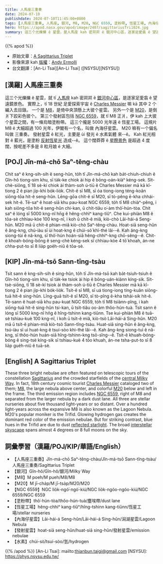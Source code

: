 ```yaml
---
title: 人馬座三重奏
date: 2024-07-10
publishdate: 2024-07-10T11:45:00+0800
tags: [人馬座三重奏, 人馬座, 銀河, M8, M20, NGC 6559, 塗粉帶, 恆星工場, 內海仔星雲, 發射星雲, 水素]
hero: https://apod.nasa.gov/apod/image/2407/sagittariusTri1024.jpg
summary: 這三个光爍爍 ê 星雲，是人馬座 kah 密喌喌 ê 銀河中心區，逐家足愛翕 ê 望遠鏡景色。
---
```


{{% apod %}}

- 原始文章：[A Sagittarius Triplet](https://apod.nasa.gov/apod/ap240710.html)
- 影像來源 kah [版權][copyright]：[Andy Ermolli](https://www.instagram.com/andyermolli/)
- 台文翻譯：[An-Li Tsai][An-Li Tsai] ([NSYSU][NSYSU])

## [漢羅] 人馬座三重奏
這三个光爍爍 ê 星雲，就 tī [人馬座][Sagittarius] kah 密喌喌 ê [銀河中心區][central Milky Way]，是逐家足愛翕 ê 望遠鏡景色。
實際上，tī 18 世紀 足愛探索宇宙 ê [Charles Messier][Charles Messier] 嘛 kā 其中 2 个編入去目錄。
一个是 [M8][M8]，是倚中央頂懸上大彼个星雲。
另外一个是 [M20][M20]，是倒爿下跤彩色彼个。
第三个發射區包括 [NGC 6559][NGC 6559]，就 tī M8 正爿，伊 kah 上大彼个星雲之間，有一條烏暗塗粉帶。
這三个攏是 5000 光年遠 ê 恆星工場。
這規片 M8 ê 大細超過 100 光年，伊閣有一个名，叫做 內海仔星雲。
M20 嘛有一个偏名叫做 三重奏。
發射星雲 ê 紅光，主要是 ùi 發光 ê 水素氣體 來--ê。
Kah 紅光相對 ê 藍光，是塗粉 [反射恆星光][reflected starlight] 造成--ê。
這个闊莽莽 ê [星際景色][interstellar skyscape] 是超過 4 度闊，按呢差不多是 8 粒月娘 ê 大細。

## [POJ] Jîn-má-chō Saⁿ-têng-chàu
Chit saⁿ ê kng-sih-sih ê seng-hûn, to̍h tī Jîn-má-chō kah ba̍t-chiuh-chiuh ê Gîn-hô tiong-sim khu, sī ta̍k-ke chiok ài hip ê bōng-oán-kiàⁿ kéng-sek.
Si̍t-chè-siōng, tī 18 sè-kí chiok ài thàm-soh ú-tiū ê Charles Messier mā kā kî-tiong 2 ê pian ji̍p-khì bo̍k-lio̍k.
Chi̍t-ê sī M8, sī óa tiong-iong téng-koân siōng-tōa hit-ê seng-hûn.
Lēng-gōa chi̍t-ê sī M20, sī tò-pêng ē-kha chhái-sek hit-ê.
Tē-saⁿ ê hoat-siā khu pau-koat NGC 6559, to̍h tī M8 chiàⁿ-pêng, i kah siōng-tōa hit-ê seng-hûn chi-kan, ū chi̍t-tiâu o͘-àm thô͘-hún-tòa.
Chit saⁿ ê lóng sī 5000 kng-nî hn̄g ê hêng-chhiⁿ kang-tiûⁿ.
Che kui-phiàn M8 ê tōa-sè chhiau-kòe 100 kng-nî, i koh ū chi̍t-ê miâ, kiò-chò Lāi-hái-á Seng-hûn.
M20 mā ū chi̍t-ê phian-miâ kiò-chò Saⁿ-têng-chàu.
Hoat-siā seng-hûn ê âng-kng, chú-iàu sī ùi hoat-kng ê chúi-sò͘ khì-thé lâi--ê.
Kah âng-kng siong-tùi ê nâ-kng, sī thô͘-hún hoán-siā hêng-chhiⁿ-kng chō-sêng--ê.
Chit-ê khoah-bóng-bóng ê seng-chè kéng-sek sī chhiau-kòe 4 tō͘ khoah, án-ne chha-put-to sī 8 lia̍p goe̍h-niû ê tōa-sè.

## [KIP] Jîn-má-tsō Sann-tîng-tsàu
Tsit sann ê kng-sih-sih ê sing-hûn, to̍h tī Jîn-má-tsō kah ba̍t-tsiuh-tsiuh ê Gîn-hô tiong-sim khu, sī ta̍k-ke tsiok ài hip ê bōng-uán-kiànn kíng-sik.
Si̍t-tsè-siōng, tī 18 sè-kí tsiok ài thàm-soh ú-tiū ê Charles Messier mā kā kî-tiong 2 ê pian ji̍p-khì bo̍k-lio̍k.
Tsi̍t-ê sī M8, sī uá tiong-iong tíng-kuân siōng-tuā hit-ê sing-hûn.
Līng-guā tsi̍t-ê sī M20, sī tò-pîng ē-kha tshái-sik hit-ê.
Tē-sann ê huat-siā khu pau-kuat NGC 6559, to̍h tī M8 tsiànn-pîng, i kah siōng-tuā hit-ê sing-hûn tsi-kan, ū tsi̍t-tiâu oo-àm thôo-hún-tuà.
Tsit sann ê lóng sī 5000 kng-nî hn̄g ê hîng-tshinn kang-tiûnn.
Tse kui-phiàn M8 ê tuā-sè tshiau-kuè 100 kng-nî, i koh ū tsi̍t-ê miâ, kiò-tsò Lāi-hái-á Sing-hûn.
M20 mā ū tsi̍t-ê phian-miâ kiò-tsò Sann-tîng-tsàu.
Huat-siā sing-hûn ê âng-kng, tsú-iàu sī uì huat-kng ê tsuí-sòo khì-thé lâi--ê.
Kah âng-kng siong-tuì ê nâ-kng, sī thôo-hún huán-siā hîng-tshinn-kng tsō-sîng--ê.
Tsit-ê khuah-bóng-bóng ê sing-tsè kíng-sik sī tshiau-kuè 4 tōo khuah, án-ne tsha-put-to sī 8 lia̍p gue̍h-niû ê tuā-sè.

## [English] A Sagittarius Triplet
These three bright nebulae are often featured on telescopic tours of the constellation [Sagittarius][Sagittarius] and the crowded starfields of the [central Milky Way][central Milky Way].
In fact, 18th century cosmic tourist [Charles Messier][Charles Messier] cataloged two of them; [M8][M8], the large nebula above center, and colorful [M20][M20] below and left in the frame.
The third emission region includes [NGC 6559][NGC 6559], right of M8 and separated from the larger nebula by a dark dust lane.
All three are stellar nurseries about five thousand light-years or so distant.
Over a hundred light-years across the expansive M8 is also known as the Lagoon Nebula.
M20's popular moniker is the Trifid.
Glowing hydrogen gas creates the dominant red color of the emission nebulae.
But for striking contrast, blue hues in the Trifid are due to dust [reflected starlight][reflected starlight].
The broad [interstellar skyscape][interstellar skyscape] spans almost 4 degrees or 8 full moons on the sky.

## 詞彙學習（漢羅/POJ/KIP/華語/English）
- 【人馬座三重奏】Jîn-má-chō Saⁿ-têng-chàu/Jîn-má-tsō Sann-tîng-tsàu/人馬座三重奏/Sagittarius Triplet
- 【銀河】Gîn-hô/Gîn-hô/銀河/Milky Way
- 【M8】M poeh/M pueh/M8/M8
- 【M20】M jī-cha̍p/M jī-tsa̍p/M20/M20
- 【NGC 6559】NGC lio̍k-ngó͘-ngó͘-kiú/NGC lio̍k-ngóo-ngóo-kiú/NGC 6559/NGC 6559
- 【塗粉帶】thô͘-hún-tòa/thôo-hún-tuà/塵埃帶/dust lane
- 【恆星工場】hêng-chhiⁿ kang-tiûⁿ/hîng-tshinn kang-tiûnn/恆星工場/stellar nurseries
- 【內海仔星雲】Lāi-hái-á Seng-hûn/Lāi-hái-á Sing-hûn/潟湖星雲/Lagoon Nebula
- 【發射星雲】hoat-siā seng-hûn/huat-siā sing-hûn/發射星雲/emission nebulae
- 【水素】chúi-sò͘/tsuí-sòo/氫/hydrogen

{{% /apod %}}
[An-Li Tsai]: mailto:thianbun.taigi@gmail.com
[NSYSU]: https://phys.nsysu.edu.tw/

[copyright]: https://apod.nasa.gov/apod/fap/lib/about_apod.html#srapply
[License3]: https://creativecommons.org/licenses/by/3.0/
[License2]:https://creativecommons.org/licenses/by-nc-nd/2.0/

[Sagittarius]:http://www.hawastsoc.org/deepsky/sgr/index.html
[central Milky Way]:https://apod.nasa.gov/apod/ap161110.html
[Charles Messier]:https://www.nasa.gov/content/explore-the-night-sky-hubble-s-messier-catalog-bio
[M8]:https://apod.nasa.gov/apod/ap160909.html
[M20]:https://apod.nasa.gov/apod/ap170628.html
[NGC 6559]:https://apod.nasa.gov/apod/ap040629.html
[reflected starlight]:https://apod.nasa.gov/apod/ap011228.html
[interstellar skyscape]:https://www.instagram.com/andyermolli/p/C9GnqlvJCc5/
